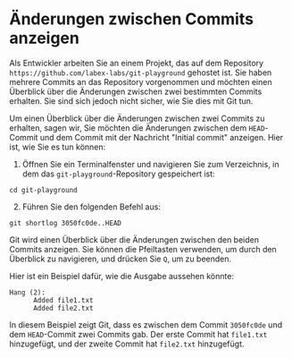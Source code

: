 # Änderungen zwischen Commits anzeigen

Als Entwickler arbeiten Sie an einem Projekt, das auf dem Repository `https://github.com/labex-labs/git-playground` gehostet ist. Sie haben mehrere Commits an das Repository vorgenommen und möchten einen Überblick über die Änderungen zwischen zwei bestimmten Commits erhalten. Sie sind sich jedoch nicht sicher, wie Sie dies mit Git tun.

Um einen Überblick über die Änderungen zwischen zwei Commits zu erhalten, sagen wir, Sie möchten die Änderungen zwischen dem `HEAD`-Commit und dem Commit mit der Nachricht "Initial commit" anzeigen. Hier ist, wie Sie es tun können:

1. Öffnen Sie ein Terminalfenster und navigieren Sie zum Verzeichnis, in dem das `git-playground`-Repository gespeichert ist:

```
cd git-playground
```

2. Führen Sie den folgenden Befehl aus:

```
git shortlog 3050fc0de..HEAD
```

Git wird einen Überblick über die Änderungen zwischen den beiden Commits anzeigen. Sie können die Pfeiltasten verwenden, um durch den Überblick zu navigieren, und drücken Sie `Q`, um zu beenden.

Hier ist ein Beispiel dafür, wie die Ausgabe aussehen könnte:

```shell
Hang (2):
      Added file1.txt
      Added file2.txt
```

In diesem Beispiel zeigt Git, dass es zwischen dem Commit `3050fc0de` und dem `HEAD`-Commit zwei Commits gab. Der erste Commit hat `file1.txt` hinzugefügt, und der zweite Commit hat `file2.txt` hinzugefügt.
